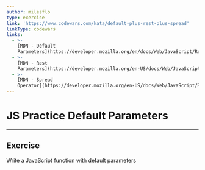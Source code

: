 ```yaml
---
author: milesflo
type: exercise
link: 'https://www.codewars.com/kata/default-plus-rest-plus-spread'
linkType: codewars
links:
  - >-
    [MDN - Default
    Parameters](https://developer.mozilla.org/en/docs/Web/JavaScript/Reference/Functions/default_parameters){website}
  - >-
    [MDN - Rest
    Parameters](https://developer.mozilla.org/en-US/docs/Web/JavaScript/Reference/Functions/rest_parameters){website}
  - >-
    [MDN - Spread
    Operator](https://developer.mozilla.org/en-US/docs/Web/JavaScript/Reference/Operators/Spread_operator){website}
---
```


# JS Practice Default Parameters


---

## Exercise

Write a JavaScript function with default parameters
 
